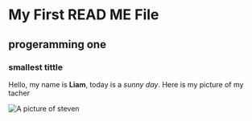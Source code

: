 # My First READ ME File
## progeramming one
### smallest tittle

Hello, my name is **Liam**, today is a *sunny day*.
Here is my picture of my tacher

![A picture of steven](https://studysmart.studygroup.com/pluginfile.php/763962/mod_label/intro/Fundamentals%20of%20Scientific%20Inquiry%20grade%20breakdown.PNG?time=1693819923163)
